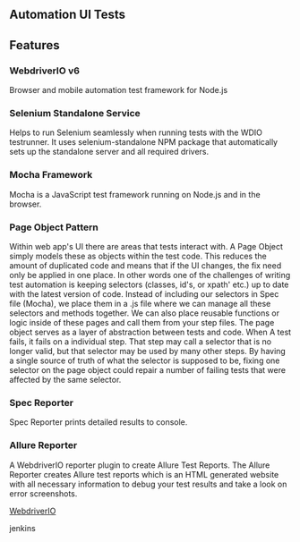 
## Automation UI Tests

## Features

### WebdriverIO v6

Browser and mobile automation test framework for Node.js

### Selenium Standalone Service

Helps to run Selenium seamlessly when running tests with the WDIO testrunner. 
It uses selenium-standalone NPM package that automatically sets up the standalone server and all required drivers.

### Mocha Framework

Mocha is a JavaScript test framework running on Node.js and in the browser.

### Page Object Pattern

Within web app's UI there are areas that tests interact with. A Page Object simply models these as objects within the test code.
This reduces the amount of duplicated code and means that if the UI changes, the fix need only be applied in one place. 
In other words one of the challenges of writing test automation is keeping selectors (classes, id's, or xpath' etc.) up to date with the latest version of code.
Instead of including our selectors in Spec file (Mocha), we place them in a <pagename>.js file where we can manage all these selectors and methods together. 
We can also place reusable functions or logic inside of these pages and call them from your step files. The page object serves as a layer of abstraction between tests and code. 
When A test fails, it fails on a individual step. That step may call a selector that is no longer valid, but that selector may be used by many other steps.
By having a single source of truth of what the selector is supposed to be, fixing one selector on the page object could repair a number of failing tests that were affected by the same selector.


### Spec Reporter

Spec Reporter prints detailed results to console.

### Allure Reporter

A WebdriverIO reporter plugin to create Allure Test Reports.
The Allure Reporter creates Allure test reports which is an HTML generated website with all necessary information to debug your test results and take a look on error screenshots.

 
[WebdriverIO](https://webdriver.io/)

jenkins
